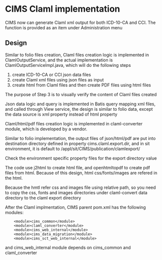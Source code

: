 # CIMS Claml implementation

CIMS now can generate Claml xml output for both ICD-10-CA and CCI. The function is 
provided as an item under Administration menu 

## Design

Similar to folio files creation, Claml files creation logic is implemented in ClamlOutputService, and 
the actual implementation is ClamlOutputServiceImpl.java, which will do the following steps
1. create ICD-10-CA or CCI json data files
2. create Claml xml files using json files as input 
3. create html from Claml files and then create PDF files using html files  

The purpose of Step 3 is to visually verify the content of Claml files created

Json data logic and query is implemented in Batis query mapping xml files, and called through 
View service, the design is similar to folio data, except the data source is xml property 
instead of html property 

Claml/html/pdf files creation logic is implemented in claml-converter module, which is developed by
a vendor.

Similar to folio implementation, the output files of json/html/pdf are put into destination directory 
defined in property cims.claml.export.dir, and in sit environment, it is default to /appl/sit/CIMS/publication/clamlexport/

Check the environment specific property files for the export directory value

The code use j2html to create html file, and openhtmltopdf to create pdf files from html. Because of 
this design, html css/fonts/images are refered in the html.

Because the hmtl refer css and images file using relative path, so you need to copy the css, fonts and images
directories under claml-convert data directory to the claml export directory

After the Claml implmentation, CIMS parent pom.xml has the following modules:

		<module>cims_common</module>
		<module>claml_converter</module>
		<module>cims_web_internal</module>
		<module>cims_data_migration</module>
		<module>cims_sct_web_internal</module>

and cims_web_internal module depends on cims_common and claml_converter  